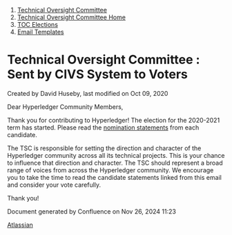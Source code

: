 1. [Technical Oversight Committee](index.html)
2. [Technical Oversight Committee Home](Technical-Oversight-Committee-Home_21430274.html)
3. [TOC Elections](TOC-Elections_21448771.html)
4. [Email Templates](Email-Templates_21451617.html)

# Technical Oversight Committee : Sent by CIVS System to Voters

Created by David Huseby, last modified on Oct 09, 2020

Dear Hyperledger Community Members,

Thank you for contributing to Hyperledger! The election for the 2020-2021 term has started. Please read the [nomination statements](https://lf-hyperledger.atlassian.net/wiki/display/TSC/2020+Nomination+Statements) from each candidate.

The TSC is responsible for setting the direction and character of the Hyperledger community across all its technical projects. This is your chance to influence that direction and character. The TSC should represent a broad range of voices from across the Hyperledger community. We encourage you to take the time to read the candidate statements linked from this email and consider your vote carefully.

Thank you!

Document generated by Confluence on Nov 26, 2024 11:23

[Atlassian](http://www.atlassian.com/)
